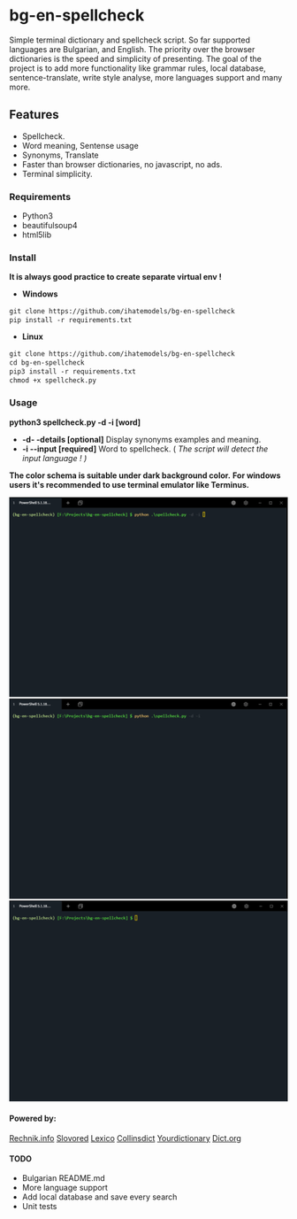 # bg-en-spellcheck

Simple terminal dictionary and spellcheck script. So far supported languages are Bulgarian, and English. Тhe priority over the browser dictionaries is the speed and simplicity of presenting. The goal of the project is to add more functionality like grammar rules, local database, sentence-translate, write style analysе, more languages support and many more.

## Features

- Spellcheck.
- Word meaning, Sentense usage
- Synonyms, Translate 
- Faster than browser dictionaries, no javascript, no ads. 
- Terminal simplicity.

### Requirements

- Python3
- beautifulsoup4
- html5lib

### Install

**It is always good practice to create separate virtual env !** 

- **Windows**

```
git clone https://github.com/ihatemodels/bg-en-spellcheck
pip install -r requirements.txt 
```

- **Linux**

```
git clone https://github.com/ihatemodels/bg-en-spellcheck
cd bg-en-spellcheck
pip3 install -r requirements.txt 
chmod +x spellcheck.py  
```

### Usage

**python3 spellcheck.py -d -i [word]**

- **-d- -details [optional]** Display synonyms examples and meaning. 
- **-i --input [required]** Word to spellcheck. ( *The script will detect the input language ! )*

**The color schema is suitable under dark background color.**
**For windows users it's recommended to use terminal emulator like Terminus.**

<div>
<img src="/img/gif-en.gif"
 alt="en-spellcheck"
 />
</div>

<div>
<img src="/img/gif-bg.gif"
 alt="bg-spellcheck"
 />
</div>

<div>
<img src="/img/mixed.gif"
 alt="mixed"
 />
</div>

#### Powered by:

[Rechnik.info](http://rechnik.info)
[Slovored](https://slovored.com/)
[Lexico](https://www.lexico.com) 
[Collinsdict](https://www.collinsdictionary.com)
[Yourdictionary](https://sentence.yourdictionary.com)
[Dict.org](http://www.dict.org)

#### TODO

- Bulgarian README.md
- More language support
- Add local database and save every search
- Unit tests
